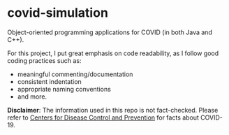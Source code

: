 # covid-simulation
Object-oriented programming applications for COVID (in both Java and C++).

For this project, I put great emphasis on code readability, as I follow good coding practices such as: 
- meaningful commenting/documentation
- consistent indentation
- appropriate naming conventions
- and more.

**Disclaimer**: The information used in this repo is not fact-checked. Please refer to [Centers for Disease Control and Prevention](https://www.cdc.gov/coronavirus/2019-ncov/index.html) for facts about COVID-19.